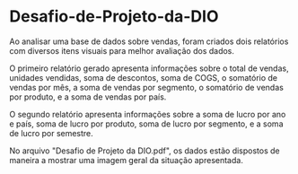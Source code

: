 # Desafio-de-Projeto-da-DIO

Ao analisar uma base de dados sobre vendas, foram criados dois relatórios com diversos itens visuais para melhor avaliação dos dados.

O primeiro relatório gerado apresenta informações sobre o total de vendas, unidades vendidas, soma de descontos, soma de COGS, o somatório de vendas por mês, a soma de vendas por segmento, o somatório de vendas por produto, e a soma de vendas por país.

O segundo relatório apresenta informações sobre a soma de lucro por ano e país, soma de lucro por produto, soma de lucro por segmento, e a soma de lucro por semestre.

No arquivo "Desafio de Projeto da DIO.pdf", os dados estão dispostos de maneira a mostrar uma imagem geral da situação apresentada.


